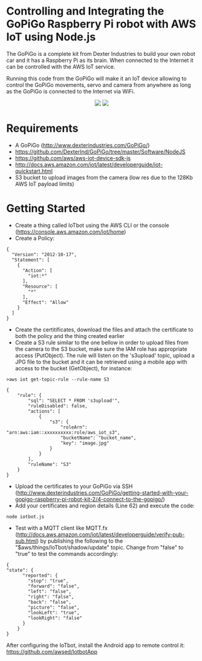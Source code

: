 
# Controlling and Integrating the GoPiGo Raspberry Pi robot with AWS IoT using Node.js

The GoPiGo is a complete kit from Dexter Industries to build your own robot car and it has a Raspberry Pi as its brain. When connected to the Internet it can be controlled with the AWS IoT service.

Running this code from the GoPiGo will make it an IoT device allowing to control the GoPiGo movements, servo and camera from anywhere as long as the GoPiGo is connected to the Internet via WiFi.

<p align="center">
  <img src="https://raw.githubusercontent.com/DexterInd/GoPiGo/master/GoPiGo_Chassis-300.jpg" />
  <img src="https://media.amazonwebservices.com/blog/2015/deck_compute_chip_300_1.png"  />
</p>

# Requirements

* A GoPiGo (http://www.dexterindustries.com/GoPiGo/)
* https://github.com/DexterInd/GoPiGo/tree/master/Software/NodeJS
* https://github.com/aws/aws-iot-device-sdk-js 
* http://docs.aws.amazon.com/iot/latest/developerguide/iot-quickstart.html
* S3 bucket to upload images from the camera (low res due to the 128Kb AWS IoT payload limits)

# Getting Started

* Create a thing called IoTbot using the AWS CLI or the console (https://console.aws.amazon.com/iot/home)
* Create a Policy:
```
{
  "Version": "2012-10-17",
  "Statement": [
    {
      "Action": [
        "iot:*"
      ],
      "Resource": [
        "*"
      ],
      "Effect": "Allow"
    }
  ]
}
```
* Create the certitificates, download the files and attach the certificate to both the policy and the thing created earlier
* Create a S3 rule similar to the one bellow in order to upload files from the camera to the S3 bucket, make sure the IAM role has appropriate access (PutObject). The rule will listen on the 's3upload' topic, upload a JPG file to the bucket and it can be retrieved using a mobile app with access to the bucket (GetObject), for instance:
```
>aws iot get-topic-rule --rule-name S3 

{
    "rule": {
        "sql": "SELECT * FROM 's3upload'",
        "ruleDisabled": false,
        "actions": [
            {
                "s3": {
                    "roleArn": "arn:aws:iam::xxxxxxxxxx:role/aws_iot_s3",
                    "bucketName": "bucket_name",
                    "key": "image.jpg"
                }
            }
        ],
        "ruleName": "S3"
    }
} 
```
* Upload the certificates to your GoPiGo via SSH (http://www.dexterindustries.com/GoPiGo/getting-started-with-your-gopigo-raspberry-pi-robot-kit-2/4-connect-to-the-gopigo/)
* Add your certificates and region details (Line 62) and execute the code:
```
node iotbot.js
```
* Test with a MQTT client like MQTT.fx (http://docs.aws.amazon.com/iot/latest/developerguide/verify-pub-sub.html) by publishing the following to the "$aws/things/IoTbot/shadow/update" topic. Change from "false" to "true" to test the commands accordingly:

```
{
"state": {
      "reported": {
        "stop": "true",
        "forward": "false",
        "left": "false",
        "right": "false",
        "back": "false",
        "picture": "false",
        "lookLeft": "true",
        "lookRight": "false"
      }
    }
}
```

After configuring the IoTbot, install the Android app to remote control it: https://github.com/awsed/IotbotApp
